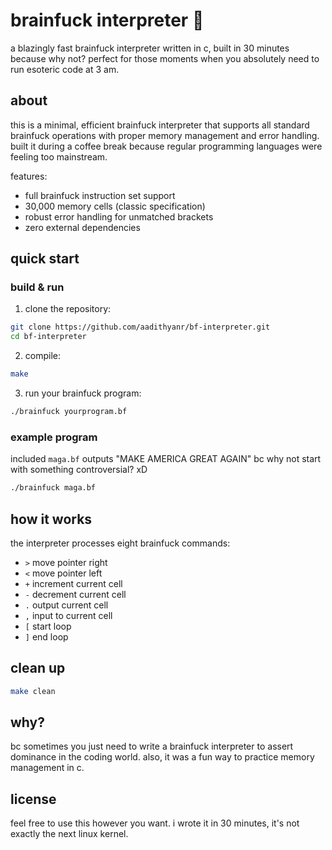 # brainfuck interpreter 🧠

a blazingly fast brainfuck interpreter written in c, built in 30 minutes because why not? perfect for those moments when you absolutely need to run esoteric code at 3 am.

## about

this is a minimal, efficient brainfuck interpreter that supports all standard brainfuck operations with proper memory management and error handling. built it during a coffee break because regular programming languages were feeling too mainstream.

features:
- full brainfuck instruction set support
- 30,000 memory cells (classic specification)
- robust error handling for unmatched brackets
- zero external dependencies

## quick start

### build & run

1. clone the repository:
```bash
git clone https://github.com/aadithyanr/bf-interpreter.git
cd bf-interpreter
```

2. compile:
```bash
make
```

3. run your brainfuck program:
```bash
./brainfuck yourprogram.bf
```

### example program

included `maga.bf` outputs "MAKE AMERICA GREAT AGAIN" bc why not start with something controversial? xD

```bash
./brainfuck maga.bf
```

## how it works

the interpreter processes eight brainfuck commands:
- `>` move pointer right
- `<` move pointer left
- `+` increment current cell
- `-` decrement current cell
- `.` output current cell
- `,` input to current cell
- `[` start loop
- `]` end loop

## clean up

```bash
make clean
```

## why?

bc sometimes you just need to write a brainfuck interpreter to assert dominance in the coding world. also, it was a fun way to practice memory management in c.

## license

feel free to use this however you want. i wrote it in 30 minutes, it's not exactly the next linux kernel.
